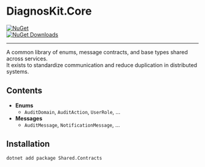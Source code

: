 # DiagnosKit.Core

[![NuGet](https://img.shields.io/nuget/v/KwikNesta.Contracts.svg)](https://www.nuget.org/packages/KwikNesta.Contracts)  
[![NuGet Downloads](https://img.shields.io/nuget/dt/KwikNesta.Contracts.svg)](https://www.nuget.org/packages/KwikNesta.Contracts)

---
A common library of enums, message contracts, and base types shared across services.  
It exists to standardize communication and reduce duplication in distributed systems.

## Contents
- **Enums**
  - `AuditDomain`, `AuditAction`, `UserRole`, ...
- **Messages**
  - `AuditMessage`, `NotificationMessage`, ...

## Installation
```bash
dotnet add package Shared.Contracts
```